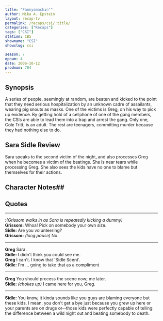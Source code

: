 ```yaml
---
title: "Fannysmackin'"
author: Mika A. Epstein
layout: recap-tv
permalink: /recaps/csi/:title/
categories: ["Recaps"]
tags: ["CSI"]
station: CBS
showname: "CSI"
showslug: csi

season: 7
epnum: 4
date: 2006-10-12
prodnum: 704  
---
```


## Synopsis

A series of people, seemingly at random, are beaten and kicked to the point that they need serious hospitalization by an unknown cadre of assailants, wearing pig snouts as masks. One of the victims is Greg, on his way to pick up evidence. By getting hold of a cellphone of one of the gang members, the CSIs are able to lead them into a trap and arrest the gang. Only one, Cole Tritt, is an adult. The rest are teenagers, committing murder because they had nothing else to do.

## Sara Sidle Review

Sara speaks to the second victim of the night, and also processes Greg when he becomes a victim of the beatings. She is near tears while processing Greg. She also sees the kids have no one to blame but themselves for their actions.

## Character Notes## 

## Quotes


- - -


:_(Grissom walks in as Sara is repeatedly kicking a dummy)_  
**Grissom:** Whoa! Pick on somebody your own size.  
**Sidle:** Are you volunteering?  
**Grissom:** _(long pause)_ No.  

- - -

**Greg** Sara.  
**Sidle:** I didn't think you could see me.  
**Greg** I can't. I know that 'Sidle Scent'.  
**Sidle:** I'm ... going to take that as a compliment  

- - -

**Greg** You should process the scene now; me later.  
**Sidle:** _(chokes up)_ I came here for you, Greg.  

- - -

**Sidle:** You know, it kinda sounds like you guys are blaming everyone but these kids. I mean, you don't get a bye just because you grew up here or your parents are on drugs or--those kids were perfectly capable of telling the difference between a wild night out and beating somebody to death.

